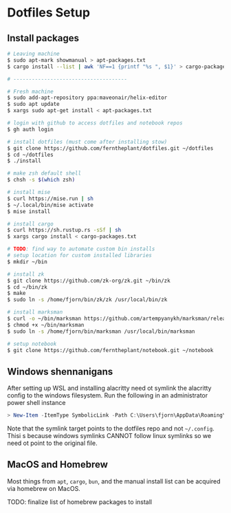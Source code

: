 # Dotfiles Setup

## Install packages

```bash
# Leaving machine
$ sudo apt-mark showmanual > apt-packages.txt
$ cargo install --list | awk 'NF==1 {printf "%s ", $1}' > cargo-packages.txt

# -------------------------------------

# Fresh machine
$ sudo add-apt-repository ppa:maveonair/helix-editor
$ sudo apt update
$ xargs sudo apt-get install < apt-packages.txt

# login with github to access dotfiles and notebook repos
$ gh auth login

# install dotfiles (must come after installing stow)
$ git clone https://github.com/ferntheplant/dotfiles.git ~/dotfiles
$ cd ~/dotfiles
$ ./install

# make zsh default shell
$ chsh -s $(which zsh)

# install mise
$ curl https://mise.run | sh
$ ~/.local/bin/mise activate
$ mise install

# install cargo
$ curl https://sh.rustup.rs -sSf | sh
$ xargs cargo install < cargo-packages.txt

# TODO: find way to automate custom bin installs
# setup location for custom installed libraries
$ mkdir ~/bin

# install zk
$ git clone https://github.com/zk-org/zk.git ~/bin/zk
$ cd ~/bin/zk
$ make
$ sudo ln -s /home/fjorn/bin/zk/zk /usr/local/bin/zk

# install marksman
$ curl -o ~/bin/marksman https://github.com/artempyanykh/marksman/releases/download/2023-12-09/marksman-linux-x64
$ chmod +x ~/bin/marksman
$ sudo ln -s /home/fjorn/bin/marksman /usr/local/bin/marksman

# setup notebook
$ git clone https://github.com/ferntheplant/notebook.git ~/notebook
```

## Windows shennanigans

After setting up WSL and installing alacritty need ot symlink the alacritty config to the windows filesystem. Run the following in an administrator power shell instance

```powershell
> New-Item -ItemType SymbolicLink -Path C:\Users\fjorn\AppData\Roaming\alacritty\alacritty.toml -Target "\\wsl.localhost\Ubuntu\home\fjorn\dotfiles\alacritty\.config\alacritty\alacritty.toml"
```

Note that the symlink target points to the dotfiles repo and not `~/.config`. Thisi s because windows symlinks CANNOT follow linux symlinks so we need ot point to the original file.

## MacOS and Homebrew

Most things from `apt`, `cargo`, `bun`, and the manual install list can be acquired via homebrew on MacOS.

TODO: finalize list of homebrew packages to install

